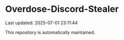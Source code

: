 # Overdose-Discord-Stealer

Last updated: 2025-07-01 23:11:44

This repository is automatically maintained.
